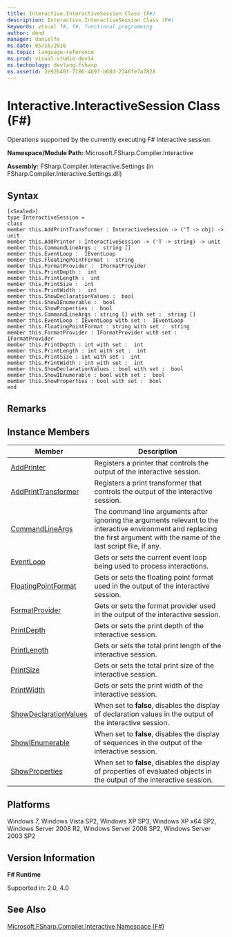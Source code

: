 ```yaml
---
title: Interactive.InteractiveSession Class (F#)
description: Interactive.InteractiveSession Class (F#)
keywords: visual f#, f#, functional programming
author: dend
manager: danielfe
ms.date: 05/16/2016
ms.topic: language-reference
ms.prod: visual-studio-dev14
ms.technology: devlang-fsharp
ms.assetid: 2e92b40f-7186-4b97-b68d-2346fe7a7828 
---
```


# Interactive.InteractiveSession Class (F#)

Operations supported by the currently executing F# Interactive session.

**Namespace/Module Path:** Microsoft.FSharp.Compiler.Interactive

**Assembly:** FSharp.Compiler.Interactive.Settings (in FSharp.Compiler.Interactive.Settings.dll)


## Syntax

```
[<Sealed>]
type InteractiveSession =
class
member this.AddPrintTransformer : InteractiveSession -> ('T -> obj) -> unit
member this.AddPrinter : InteractiveSession -> ('T -> string) -> unit
member this.CommandLineArgs :  string []
member this.EventLoop :  IEventLoop
member this.FloatingPointFormat :  string
member this.FormatProvider :  IFormatProvider
member this.PrintDepth :  int
member this.PrintLength :  int
member this.PrintSize :  int
member this.PrintWidth :  int
member this.ShowDeclarationValues :  bool
member this.ShowIEnumerable :  bool
member this.ShowProperties :  bool
member this.CommandLineArgs : string [] with set :  string []
member this.EventLoop : IEventLoop with set :  IEventLoop
member this.FloatingPointFormat : string with set :  string
member this.FormatProvider : IFormatProvider with set :  IFormatProvider
member this.PrintDepth : int with set :  int
member this.PrintLength : int with set :  int
member this.PrintSize : int with set :  int
member this.PrintWidth : int with set :  int
member this.ShowDeclarationValues : bool with set :  bool
member this.ShowIEnumerable : bool with set :  bool
member this.ShowProperties : bool with set :  bool
end
```

## Remarks

## Instance Members


|Member|Description|
|------|-----------|
|[AddPrinter](https://msdn.microsoft.com/library/d5d6a505-453a-4cf8-9230-095d615eb96e)|Registers a printer that controls the output of the interactive session.|
|[AddPrintTransformer](https://msdn.microsoft.com/library/606010a2-fcb2-4994-8522-b9f35a7db391)|Registers a print transformer that controls the output of the interactive session.|
|[CommandLineArgs](https://msdn.microsoft.com/library/a20e0de2-2969-4223-af6b-0fdeb614e448)|The command line arguments after ignoring the arguments relevant to the interactive environment and replacing the first argument with the name of the last script file, if any.|
|[EventLoop](https://msdn.microsoft.com/library/79671c60-f021-4a02-8082-a54acbd2addb)|Gets or sets the current event loop being used to process interactions.|
|[FloatingPointFormat](https://msdn.microsoft.com/library/521bfd81-e707-4139-9908-408b7cf64428)|Gets or sets the floating point format used in the output of the interactive session.|
|[FormatProvider](https://msdn.microsoft.com/library/204f48ea-f7ae-4438-abe6-0a497f52d258)|Gets or sets the format provider used in the output of the interactive session.|
|[PrintDepth](https://msdn.microsoft.com/library/7d95a43a-e005-404c-bc7b-7014a7e96ade)|Gets or sets the print depth of the interactive session.|
|[PrintLength](https://msdn.microsoft.com/library/e4bc1b18-7623-48c3-9159-8c31019855c6)|Gets or sets the total print length of the interactive session.|
|[PrintSize](https://msdn.microsoft.com/library/decec1b9-6403-433c-b45f-6e4a03b8db51)|Gets or sets the total print size of the interactive session.|
|[PrintWidth](https://msdn.microsoft.com/library/e6c79af4-b6ef-4612-8658-43981632e513)|Gets or sets the print width of the interactive session.|
|[ShowDeclarationValues](https://msdn.microsoft.com/library/a7e9481d-4159-4587-99ad-58610f8a7ef5)|When set to **false**, disables the display of declaration values in the output of the interactive session.|
|[ShowIEnumerable](https://msdn.microsoft.com/library/815bf5fa-e240-4324-8db1-b39972bd6063)|When set to **false**, disables the display of sequences in the output of the interactive session.|
|[ShowProperties](https://msdn.microsoft.com/library/d9bdf52d-1cf7-4808-ac4e-e151ec921c4d)|When set to **false**, disables the display of properties of evaluated objects in the output of the interactive session.|

## Platforms
Windows 7, Windows Vista SP2, Windows XP SP3, Windows XP x64 SP2, Windows Server 2008 R2, Windows Server 2008 SP2, Windows Server 2003 SP2


## Version Information
**F# Runtime**

Supported in: 2.0, 4.0



## See Also
[Microsoft.FSharp.Compiler.Interactive Namespace &#40;F&#35;&#41;](Microsoft.FSharp.Compiler.Interactive-Namespace-%5BFSharp%5D.md)

